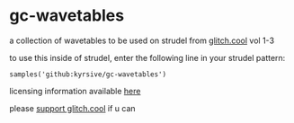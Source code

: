 # gc-wavetables

a collection of wavetables to be used on strudel from [glitch.cool](https://www.glitch.cool/) vol 1-3

to use this inside of strudel, enter the following line in your strudel pattern:
```
samples('github:kyrsive/gc-wavetables')
```

licensing information available [here](./LICENSE.md)

please [support glitch.cool](https://glitchdotcool.gumroad.com/) if u can 

